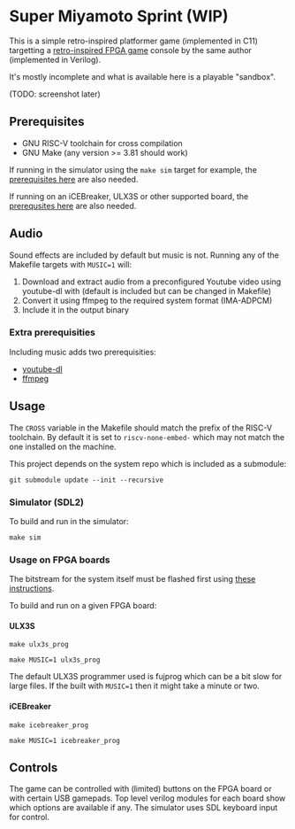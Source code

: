 # Super Miyamoto Sprint (WIP)

This is a simple retro-inspired platformer game (implemented in C11) targetting a [retro-inspired FPGA game](https://github.com/dan-rodrigues/icestation-32) console by the same author (implemented in Verilog).

It's mostly incomplete and what is available here is a playable "sandbox".

(TODO: screenshot later)

## Prerequisites

* GNU RISC-V toolchain for cross compilation
* GNU Make (any version >= 3.81 should work)

If running in the simulator using the `make sim` target for example, the [prerequisites here](https://github.com/dan-rodrigues/icestation-32/tree/master/simulator) are also needed.

If running on an iCEBreaker, ULX3S or other supported board, the [prerequsites here](https://github.com/dan-rodrigues/icestation-32#prerequisites) are also needed.

## Audio

Sound effects are included by default but music is not. Running any of the Makefile targets with `MUSIC=1` will:

1. Download and extract audio from a preconfigured Youtube video using youtube-dl with (default is included but can be changed in Makefile)
2. Convert it using ffmpeg to the required system format (IMA-ADPCM)
3. Include it in the output binary

### Extra prerequisities

Including music adds two prerequisities:

* [youtube-dl](https://github.com/ytdl-org/youtube-dl)
* [ffmpeg](https://ffmpeg.org/)

## Usage

The `CROSS` variable in the Makefile should match the prefix of the RISC-V toolchain. By default it is set to `riscv-none-embed-` which may not match the one installed on the machine.

This project depends on the system repo which is included as a submodule:

```
git submodule update --init --recursive
```
### Simulator (SDL2)

To build and run in the simulator:

```
make sim
```

### Usage on FPGA boards

The bitstream for the system itself must be flashed first using [these instructions](https://github.com/dan-rodrigues/icestation-32#build-and-program-bitstream).

To build and run on a given FPGA board:

#### ULX3S

```
make ulx3s_prog
```

```
make MUSIC=1 ulx3s_prog
```

The default ULX3S programmer used is fujprog which can be a bit slow for large files. If the built with `MUSIC=1` then it might take a minute or two.
#### iCEBreaker

```
make icebreaker_prog
```
```
make MUSIC=1 icebreaker_prog
```

## Controls

The game can be controlled with (limited) buttons on the FPGA board or with certain USB gamepads. Top level verilog modules for each board show which options are available if any. The simulator uses SDL keyboard input for control.